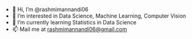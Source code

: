 - 👋 Hi, I’m @rashmimannandi06
- 👀 I’m interested in Data Science, Machine Learning, Computer Vision
- 🌱 I’m currently learning Statistics in Data Science
- 📫 Mail me at rashmimannandi06@gmail.com

<!---
rashmimannandi06/rashmimannandi06 is a ✨ special ✨ repository because its `README.md` (this file) appears on your GitHub profile.
You can click the Preview link to take a look at your changes.
--->
